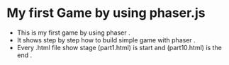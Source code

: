 # My first Game by using phaser.js

 - This is my first game by using phaser .
 - It shows step by step how to build simple game with phaser .
 - Every .html file show stage (part1.html) is start and (part10.html) is the end .